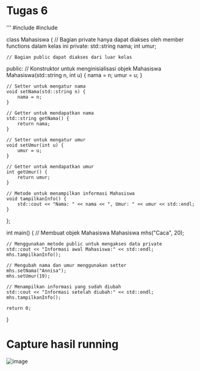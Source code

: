 # Tugas 6
'''
#include <iostream>
#include <string>

class Mahasiswa {
    // Bagian private hanya dapat diakses oleh member functions dalam kelas ini
private:
    std::string nama;
    int umur;

    // Bagian public dapat diakses dari luar kelas
public:
    // Konstruktor untuk menginisialisasi objek Mahasiswa
    Mahasiswa(std::string n, int u) {
        nama = n;
        umur = u;
    }

    // Setter untuk mengatur nama
    void setNama(std::string n) {
        nama = n;
    }

    // Getter untuk mendapatkan nama
    std::string getNama() {
        return nama;
    }

    // Setter untuk mengatur umur
    void setUmur(int u) {
        umur = u;
    }

    // Getter untuk mendapatkan umur
    int getUmur() {
        return umur;
    }

    // Metode untuk menampilkan informasi Mahasiswa
    void tampilkanInfo() {
        std::cout << "Nama: " << nama << ", Umur: " << umur << std::endl;
    }
};

int main() {
    // Membuat objek Mahasiswa
    Mahasiswa mhs("Caca", 20);

    // Menggunakan metode public untuk mengakses data private
    std::cout << "Informasi awal Mahasiswa:" << std::endl;
    mhs.tampilkanInfo();

    // Mengubah nama dan umur menggunakan setter
    mhs.setNama("Annisa");
    mhs.setUmur(19);

    // Menampilkan informasi yang sudah diubah
    std::cout << "Informasi setelah diubah:" << std::endl;
    mhs.tampilkanInfo();

    return 0;
}
# Capture hasil running
![image](https://github.com/wiliagung22/TugasPemograman/assets/156889886/606da1f2-e21a-43df-a7a5-67b2b96e21c0)
